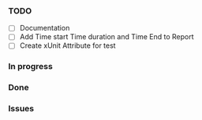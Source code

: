 ### TODO
- [ ] Documentation
- [ ] Add Time start Time duration and Time End to Report
- [ ] Create xUnit Attribute for test
### In progress
### Done
### Issues